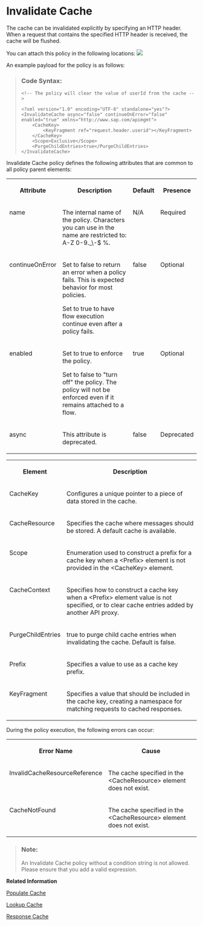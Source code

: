 <!-- loio82fab59f830d41adbf70345cb85d0263 -->

# Invalidate Cache

The cache can be invalidated explicitly by specifying an HTTP header. When a request that contains the specified HTTP header is received, the cache will be flushed.

You can attach this policy in the following locations: ![](images/Flow_policy_116062b.png)

An example payload for the policy is as follows:

> ### Code Syntax:  
> ```
> <!-- The policy will clear the value of userId from the cache -->
> 
> <?xml version="1.0" encoding="UTF-8" standalone="yes"?>
> <InvalidateCache async="false" continueOnError="false" enabled="true" xmlns="http://www.sap.com/apimgmt">
>     <CacheKey>
>         <KeyFragment ref="request.header.userid"></KeyFragment>
>     </CacheKey>
>     <Scope>Exclusive</Scope>
>     <PurgeChildEntries>true</PurgeChildEntries>
> </InvalidateCache>
> ```

Invalidate Cache policy defines the following attributes that are common to all policy parent elements:


<table>
<tr>
<th valign="top">

Attribute

</th>
<th valign="top">

Description

</th>
<th valign="top">

Default

</th>
<th valign="top">

Presence

</th>
</tr>
<tr>
<td valign="top">

name

</td>
<td valign="top">

The internal name of the policy. Characters you can use in the name are restricted to: A-Z 0-9.\_\\-$ %.

</td>
<td valign="top">

N/A

</td>
<td valign="top">

Required

</td>
</tr>
<tr>
<td valign="top">

continueOnError

</td>
<td valign="top">

Set to false to return an error when a policy fails. This is expected behavior for most policies.

Set to true to have flow execution continue even after a policy fails.

</td>
<td valign="top">

false

</td>
<td valign="top">

Optional

</td>
</tr>
<tr>
<td valign="top">

enabled

</td>
<td valign="top">

Set to true to enforce the policy.

Set to false to "turn off" the policy. The policy will not be enforced even if it remains attached to a flow.

</td>
<td valign="top">

true

</td>
<td valign="top">

Optional

</td>
</tr>
<tr>
<td valign="top">

async

</td>
<td valign="top">

This attribute is deprecated.

</td>
<td valign="top">

false

</td>
<td valign="top">

Deprecated

</td>
</tr>
</table>


<table>
<tr>
<th valign="top">

**Element**

</th>
<th valign="top">

**Description**

</th>
</tr>
<tr>
<td valign="top">

CacheKey

</td>
<td valign="top">

Configures a unique pointer to a piece of data stored in the cache.

</td>
</tr>
<tr>
<td valign="top">

CacheResource

</td>
<td valign="top">

Specifies the cache where messages should be stored. A default cache is available.

</td>
</tr>
<tr>
<td valign="top">

Scope

</td>
<td valign="top">

Enumeration used to construct a prefix for a cache key when a <Prefix\> element is not provided in the <CacheKey\> element.

</td>
</tr>
<tr>
<td valign="top">

CacheContext

</td>
<td valign="top">

Specifies how to construct a cache key when a <Prefix\> element value is not specified, or to clear cache entries added by another API proxy.

</td>
</tr>
<tr>
<td valign="top">

PurgeChildEntries

</td>
<td valign="top">

true to purge child cache entries when invalidating the cache. Default is false.

</td>
</tr>
<tr>
<td valign="top">

Prefix

</td>
<td valign="top">

Specifies a value to use as a cache key prefix.

</td>
</tr>
<tr>
<td valign="top">

KeyFragment

</td>
<td valign="top">

Specifies a value that should be included in the cache key, creating a namespace for matching requests to cached responses.

</td>
</tr>
</table>

During the policy execution, the following errors can occur:


<table>
<tr>
<th valign="top">

Error Name

</th>
<th valign="top">

Cause

</th>
</tr>
<tr>
<td valign="top">

InvalidCacheResourceReference

</td>
<td valign="top">

The cache specified in the <CacheResource\> element does not exist.

</td>
</tr>
<tr>
<td valign="top">

CacheNotFound

</td>
<td valign="top">

The cache specified in the <CacheResource\> element does not exist.

</td>
</tr>
</table>

> ### Note:  
> An Invalidate Cache policy without a condition string is not allowed. Please ensure that you add a valid expression.

**Related Information**  


[Populate Cache](populate-cache-17d6ad5.md "An OAuth access token is written to the cache using a Populate Cache policy. The OAuth token is retrieved for subsequent requests by a Lookup Cache policy.")

[Lookup Cache](lookup-cache-dcb1507.md "An OAuth access token is written to the cache using a Populate Cache policy. The OAuth token is retrieved for subsequent requests by a Lookup Cache policy.")

[Response Cache](response-cache-8df3fac.md "")

